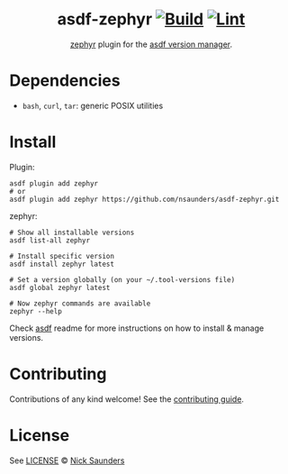 <div align="center">

# asdf-zephyr [![Build](https://github.com/nsaunders/asdf-zephyr/workflows/Build/badge.svg)](https://github.com/nsaunders/asdf-zephyr/actions/workflows/build.yml) [![Lint](https://github.com/nsaunders/asdf-zephyr/workflows/Lint/badge.svg)](https://github.com/nsaunders/asdf-zephyr/actions/workflows/lint.yml)

[zephyr](https://github.com/coot/zephyr) plugin for the [asdf version manager](https://asdf-vm.com).

</div>

# Dependencies

- `bash`, `curl`, `tar`: generic POSIX utilities

# Install

Plugin:

```shell
asdf plugin add zephyr
# or
asdf plugin add zephyr https://github.com/nsaunders/asdf-zephyr.git
```

zephyr:

```shell
# Show all installable versions
asdf list-all zephyr

# Install specific version
asdf install zephyr latest

# Set a version globally (on your ~/.tool-versions file)
asdf global zephyr latest

# Now zephyr commands are available
zephyr --help
```

Check [asdf](https://github.com/asdf-vm/asdf) readme for more instructions on how to
install & manage versions.

# Contributing

Contributions of any kind welcome! See the [contributing guide](contributing.md).

# License

See [LICENSE](LICENSE) © [Nick Saunders](https://github.com/nsaunders/)
